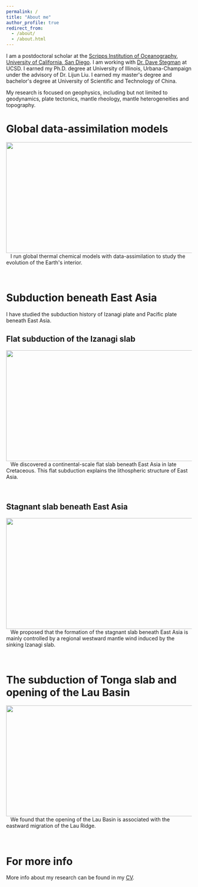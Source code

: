 ```yaml
---
permalink: /
title: "About me"
author_profile: true
redirect_from: 
  - /about/
  - /about.html
---
```


I am a postdoctoral scholar at the [Scripps Institution of Oceanography](https://scripps.ucsd.edu/), [University of California, San Diego](https://ucsd.edu/). I am working with [Dr. Dave Stegman](https://dstegman.scrippsprofiles.ucsd.edu/) at UCSD. I earned my Ph.D. degree at University of Illinois, Urbana-Champaign under the advisory of Dr. Lijun Liu. I earned my master's degree and bachelor's degree at University of Scientific and Technology of China.

My research is focused on geophysics, including but not limited to geodynamics, plate tectonics, mantle rheology, mantle heterogeneities and topography.

Global data-assimilation models
======

<img align="left" width="600" height="300" src="https://diandianpeng.github.io/images/global_models.gif">

&nbsp;&nbsp;&nbsp;I run global thermal chemical models with data-assimilation to study the evolution of the Earth's interior.

<br clear="right"/>

Subduction beneath East Asia
======
I have studied the subduction history of Izanagi plate and Pacific plate beneath East Asia.

Flat subduction of the Izanagi slab
------
<img align="left" width="600" height="300" src="https://diandianpeng.github.io/images/subduction_east_asia.png">

&nbsp;&nbsp;&nbsp;We discovered a continental-scale flat slab beneath East Asia in late Cretaceous. This flat subduction explains the lithospheric structure of East Asia.

<br clear="left"/>

Stagnant slab beneath East Asia
------
<img align="left" width="600" height="300" src="https://diandianpeng.github.io/images/izanagi_slab.png">

&nbsp;&nbsp;&nbsp;We proposed that the formation of the stagnant slab beneath East Asia is mainly controlled by a regional westward mantle wind induced by the sinking Izanagi slab.

<br clear="left"/>

The subduction of Tonga slab and opening of the Lau Basin
======

<img align="left" width="600" height="300" src="https://diandianpeng.github.io/images/lau_basin_opening.png">

&nbsp;&nbsp;&nbsp;We found that the opening of the Lau Basin is associated with the eastward migration of the Lau Ridge.

<br clear="left"/>

For more info
======
More info about my research can be found in my [CV](https://diandianpeng.github.io/cv/). 
